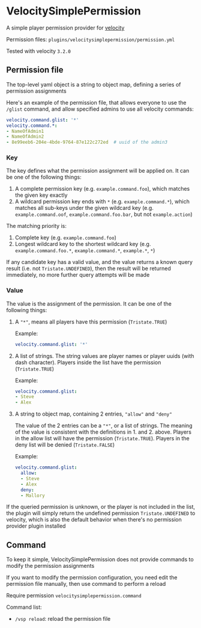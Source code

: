 # VelocitySimplePermission

A simple player permission provider for [velocity](https://github.com/PaperMC/Velocity)

Permission files: `plugins/velocitysimplepermission/permission.yml`

Tested with velocity `3.2.0`

## Permission file

The top-level yaml object is a string to object map, defining a series of permission assignments

Here's an example of the permission file, that allows everyone to use the `/glist` command, 
and allow specified admins to use all velocity commands:

```yaml
velocity.command.glist: '*'
velocity.command.*: 
- NameOfAdmin1
- NameOfAdmin2
- 8e99eeb6-204e-4bde-9764-87e122c272ed  # uuid of the admin3
```

### Key

The key defines what the permission assignment will be applied on. It can be one of the following things:

1. A complete permission key (e.g. `example.command.foo`),
   which matches the given key exactly
2. A wildcard permission key ends with `*` (e.g. `example.command.*`), 
   which matches all sub-keys under the given wildcard key (e.g. `example.command.oof`, `example.command.foo.bar`, but not `example.action`)

The matching priority is:

1. Complete key (e.g. `example.command.foo`)
2. Longest wildcard key to the shortest wildcard key (e.g. `example.command.foo.*`, `example.command.*`, `example.*`, `*`)

If any candidate key has a valid value, and the value returns a known query result (i.e. not `Tristate.UNDEFINED`),
then the result will be returned immediately, no more further query attempts will be made

### Value

The value is the assignment of the permission. It can be one of the following things:

1. A `"*"`, means all players have this permission (`Tristate.TRUE`)

   Example:
   ```yaml
   velocity.command.glist: '*'
   ```
2. A list of strings. The string values are player names or player uuids (with dash character). Players inside the list have the permission (`Tristate.TRUE`)

   Example:
   ```yaml
   velocity.command.glist: 
   - Steve
   - Alex
   ```
3. A string to object map, containing 2 entries, `"allow"` and `"deny"`
   
   The value of the 2 entries can be a `"*"`, or a list of strings. The meaning of the value is consistent with the definitions in 1. and 2. above.
   Players in the allow list will have the permission (`Tristate.TRUE`).
   Players in the deny list will be denied (`Tristate.FALSE`)

   Example:
   ```yaml
   velocity.command.glist: 
     allow: 
     - Steve
     - Alex 
     deny: 
     - Mallory
   ```
   
If the queried permission is unknown, or the player is not included in the list, 
the plugin will simply return the undefined permission `Tristate.UNDEFINED` to velocity, 
which is also the default behavior when there's no permission provider plugin installed

## Command

To keep it simple, VelocitySimplePermission does not provide commands to modify the permission assignments

If you want to modify the permission configuration, you need edit the permission file manually, then use command to perform a reload

Require permission `velocitysimplepermission.command`

Command list:

- `/vsp reload`: reload the permission file
